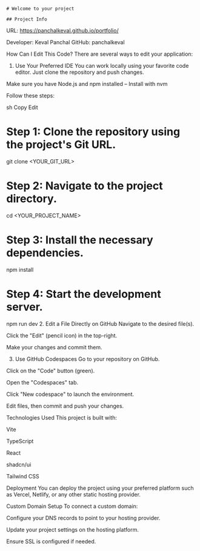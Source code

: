     # Welcome to your project

    ## Project Info

URL: https://panchalkeval.github.io/portfolio/

Developer: Keval Panchal
GitHub: panchalkeval

How Can I Edit This Code?
There are several ways to edit your application:

1. Use Your Preferred IDE
You can work locally using your favorite code editor. Just clone the repository and push changes.

Make sure you have Node.js and npm installed – Install with nvm

Follow these steps:

sh
Copy
Edit
# Step 1: Clone the repository using the project's Git URL.
git clone <YOUR_GIT_URL>

# Step 2: Navigate to the project directory.
cd <YOUR_PROJECT_NAME>

# Step 3: Install the necessary dependencies.
npm install

# Step 4: Start the development server.
npm run dev
2. Edit a File Directly on GitHub
Navigate to the desired file(s).

Click the "Edit" (pencil icon) in the top-right.

Make your changes and commit them.

3. Use GitHub Codespaces
Go to your repository on GitHub.

Click on the "Code" button (green).

Open the "Codespaces" tab.

Click "New codespace" to launch the environment.

Edit files, then commit and push your changes.

Technologies Used
This project is built with:

Vite

TypeScript

React

shadcn/ui

Tailwind CSS

Deployment
You can deploy the project using your preferred platform such as Vercel, Netlify, or any other static hosting provider.

Custom Domain Setup
To connect a custom domain:

Configure your DNS records to point to your hosting provider.

Update your project settings on the hosting platform.

Ensure SSL is configured if needed.